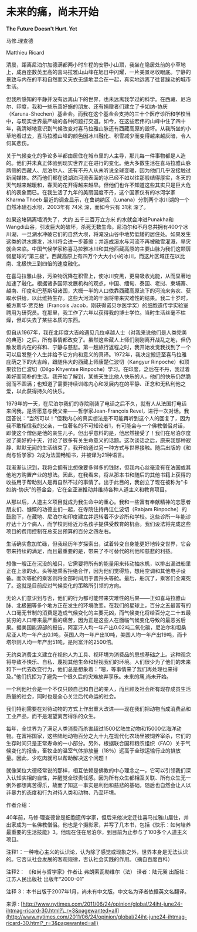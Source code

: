 # 未来的痛，尚未开始

**The Future Doesn't Hurt. Yet**

马修.理查德

Matthieu Ricard

清晨，距离尼泊尔加德满都两小时车程的安静小山顶，我坐在隐居处前的小草地上，成百座数英里高的喜马拉雅山山峰在旭日中闪耀，一片美景尽收眼底。宁静的景致与内在的平和自然而又天衣无缝地混合在一起，真实地远离了往昔躁动的城市生活。

但我所感知的平静并没有远离山下的世界，也未远离我学过的科学。在西藏、尼泊尔、印度，我和一些乐善好施的朋友、还有捐赠者们建立了卡如纳-协庆（Karuna-Shechen）基金会。而我在这个基金会支持的三十个医疗诊所和学校当中，与现实世界最严峻的各种问题打交道。如今，在这些宏伟的山峰中住了四十年，我清晰地意识到气候改变对喜马拉雅山脉还有西藏高原的毁坏。从我所坐的小草地看过去，喜马拉雅山峰的颜色因冰川融化、积雪减少而变得越来越灰暗，令人何其悲伤。

关于气候变化的争论多半都由居住在城市里的人主导，那儿每一件事物都是人造的。他们并未真正体验到现实世界正在进行的变化。绝大多数生活在喜马拉雅山脉两侧的西藏人、尼泊尔人、还有不丹人从未听说全球变暖，因为他们几乎没接触过新闻媒体。然而他们都在说湖泊河流表面的冰已经不如以往那般结得厚实，冬天的天气越来越暖和，春天的花开得越来越早。但他们也许不知道这些其实只是巨大危机的表象而已。在我生活了九年的美丽国度不丹，这个国家仅有的冰河学家 Kharma Thoeb 最近的调查显示，在鲁纳纳区（Lunana）分割两个冰川湖的一个自然冰碛石水坝，2003年有 74米 深，而如今只有 31米 深了。

如果这堵隔离墙消失了，大约 五千三百万立方米 的水就会冲进Punakha和Wangdi山谷，引发巨大的破坏，杀死无数生命。尼泊尔和不丹总共拥有400个冰川湖，一旦湖水冲破它们的自然大坝，将淹没山谷中地势低矮的居住处。如果发生这类的洪水爆发，冰川将会进一步萎缩；并造成溪水与河流不再被融雪灌溉，旱灾就会来临。中国气候学家称喜马拉雅冰川和其他西藏高原的主要山脉为我们这颗孱弱星球的“第三极”。西藏高原上有四万个大大小小的冰川，而这片区域正在以比南、北极快三到四倍的速度融化。

在喜马拉雅山脉，污染物沉降在积雪上，使冰川变黑，更易吸收光能，从而显著地加速了融化。根据诸多国际发展机构的观点，中国、缅甸、泰国、老挝、柬埔寨、越南、印度和巴基斯坦诸国，大概一半的人口依靠西藏高原流下的河流来务农、获取水供给，以此维持生存。这些大河流的干涸将带来灾难性的结果。我二十岁时，被方斯华·贾克柏（Francois Jacob，刚获得诺贝尔医学奖）的细胞遗传学实验室聘用为研究员。在那里，我工作了六年以获得我的博士学位。当时生活丝毫不枯燥，但却失去了某些本质的东西。

但自从1967年，我在北印度大吉岭遇见几位卓越人士（对我来说他们是人类完美的典范）之后，所有事情都改变了。虽然这些藏人上师们刚刚离开战乱之地，但仍散发着内在的祥和、宁静与慈悲。第一趟旅行返程之时，我开始发觉我找到了一个可以启发整个人生并给予它方向和意义的真谛。1972年，我决定搬迁至喜马拉雅庇荫之下的大吉岭，跟随伟大的西藏上师康楚仁波切（Kangyur Rinpoche）和顶果钦哲仁波切（Dilgo Khyentse Rinpoche）学习。在印度，之后在不丹，我过着美好而简朴的生活。我开始了解到，某些天生比他人快乐的人，他们的快乐仍然脆弱而不圆满；也知道了需要持续训练内心和发展内在的平静、正念和无私利他之爱，以此获得持久的快乐。

1979年的一天，在尼泊尔我们的寺院刚装了电话之后不久，就有人从法国打电话来问我，是否愿意与我父亲——哲学家Jean-François Revel，进行一次对话。我回答说：“当然可以！”但我内心的真实想法是不可能再听到这个人的回复了，因为我不敢相信我的父亲，一位著名的不可知论者1，有可能会与一个佛教僧侣对话，即使这个僧侣是他的亲生儿子。但出乎意料的是，他居然接受了！我们在尼泊尔度过了美好的十天，讨论了很多有关生命意义的话题。这次谈话之后，原来我那种寂静、默默无闻的生活结束了，我开始通过另一种方式与世界接触。随后出版的《和尚与哲学家》2成为法国畅销书，并被译为21种语言。

我渐渐认识到，我将会拥有比想像要多得多的钱财，但我内心丝毫没有在法国或其他地方购置产业的想法。因此，在我看来，将从那本书和随后的其他书籍上获得的收益用于帮助别人是再自然不过的事情了。出于此目的，我创立了现在被称为“卡如纳-协庆”的基金会，它在全亚洲推动并维持各种人道主义和教育项目。

从那以后，人道主义项目就成为我生命中的重心。我和一些富有奉献精神的志愿者朋友们、慷慨的功德主们一起，在寺院住持冉江仁波切（Rabjam Rinpoche）的鼓励下，在藏地、尼泊尔和印度建立并运转着不少诊所和学校。这些诊所一年能诊疗达十万个病人，而学校则给近万名孩子提供受教育的机会。我们设法将完成这些项目的费用控制在总支出预算的百分之四左右。

生活确实愈加忙碌，但我经历年岁探索出，试着转变自身能更好地转变世界，它会带来持续的满足，而且最重要的是，带来了不可替代的利他和慈悲的利益。

想像一艘正在沉没的船只，它需要将所有的能量用来转动抽水机，以排出漏进船里正在上涨的水。头等舱乘客拒绝合作，因为他们觉得热，想用空调和其他电子设备。而次等舱的乘客则将全部时间用于晋升头等舱。最后，船沉了，乘客们全淹死了。这就是目前应对气候变化的策略所引领的方向。

无论人们意识到与否，他们的行为都可能带来灾难性的后果——正如喜马拉雅山脉、北极圈等多个地方正在发生的环境改变。在我们的星球上，百分之五最富有的人口毫无节制的消费是造成气候变化的主要元凶，而气候变化将给百分之二十五最贫穷的人口带来最严重的痛苦，因为正是这些人在面临气候变化导致的最恶劣后果。据美国能源部的报告，阿富汗人均一年产出0.02吨二氧化碳，尼泊尔和坦桑尼亚人均一年产出0.1吨，英国人均一年产出10吨，美国人均一年产出19吨，而卡塔尔则人均一年产出51吨，是阿富汗的2500倍。

无约束消费主义建立在视他人为工具、视环境为消费品的思想基础之上。这种观念将导致不快乐、自私、蔑视其他生命和轻视我们的环境。人们很少为了他们的未来和下一代去改变行为，他们总是想象着：“嗯，等事情来了我们再处理也来得及。”他们抗拒为了避免一个很久后的灾难放弃享乐。未来的痛,尚未开始。

一个利他社会是一个不仅只顾自己和自己的亲人，而且顾及社会所有现存成员生活质量的社会，同时也是全心关注后代命运的社会。

我们特别需要在对待动物的方式上作出重大改进——现在我们把动物当成消费品和工业产品，而不是渴望离苦得乐的众生。

每年，全世界为了满足人类消费而杀害超过1500亿陆生动物和15000亿海洋动物。在富裕国家，这些陆地动物百分之九十九在现代化农场里被饲养宰杀，它们的生存时间只是正常寿命的一小部分。另外，根据联合国和粮农组织（FAO）关于气候变化的报告，畜牧业的温室气体排放量（18％）远高于全球运输行业的排放量。因此，少吃肉就可以帮助解决这个问题！

就像某位大德经常说的那样，相互依赖是佛教的中心理念之一，它可以引领我们深入认知实相的自性，并醒觉全球责任感。因为所有众生都相互关联、所有众生无一例外都想离苦得乐，故而了知这一事实是利他和慈悲的基础，随后也自然会让人以非暴力的态度和行为对待人类和动物、乃至环境。

作者介绍：

40年前，马修·理查德曾是细胞遗传学家，但后来他决定迁往喜马拉雅山居住，并出家成为一名佛教僧侣。他也是个摄影家，并写了几本书，包括《快乐：如何培养最重要的生活技能》3。他现在住在尼泊尔，到目前为止参与了100多个人道主义项目。

注释1：一种唯心主义的认识论，认为除了感觉或现象之外，世界本身是无法认识的。它否认社会发展的客观规律，否认社会实践的作用。（摘自百度百科）

注释2： 《和尚与哲学家》作者让 弗朗索瓦勒维尔（法） 译者：陆元昶 出版社：江苏人民出版社 出版年“2000-01”

注释 3：本书出版于2007年1月，尚未有中文版。中文名为译者依据英文名翻译。

来源 : [http://www.nytimes.com/2011/06/24/opinion/global/24iht-june24-ihtmag-ricard-30.html?\_r=3&pagewanted=all](http://www.nytimes.com/2011/06/24/opinion/global/24iht-june24-ihtmag-ricard-30.html?_r=3&pagewanted=all)

